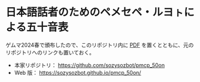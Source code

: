 # 日本語話者のためのペメセペ・ルヨㇳによる五十音表

ゲムマ2024春で頒布したので、このリポジトリ内に [PDF](./pmcp_50on_for_japanese.pdf) を置くとともに、元のリポジトリへのリンクも置いておく。

- 本家リポジトリ： https://github.com/sozysozbot/pmcp_50on
- Web 版： https://sozysozbot.github.io/pmcp_50on/
